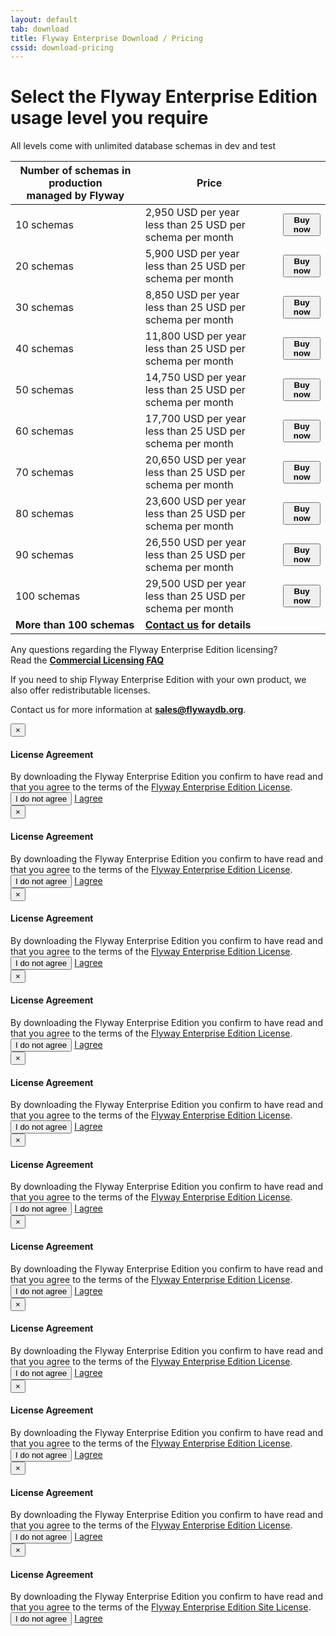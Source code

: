 ```yaml
---
layout: default
tab: download
title: Flyway Enterprise Download / Pricing
cssid: download-pricing
---
```

# Select the Flyway Enterprise Edition usage level you require

All levels come with unlimited database schemas in dev and test

<table class="table table-striped">
<thead>
<tr>
<th>Number of schemas in production<br>managed by Flyway</th>
<th>Price</th>
<th></th>
</tr>
</thead>
<tr>
<td>10 schemas</td>
<td>2,950 USD per year<br><span class="note">less than 25 USD per schema per month</span></td>
<td><button class="btn btn-success btn-download" data-toggle="modal" data-target="#flyway-enterprise-1-license-modal"><strong><i class="fa fa-credit-card"></i> Buy now</strong></button></td>
</tr>
<tr>
<td>20 schemas</td>
<td>5,900 USD per year<br><span class="note">less than 25 USD per schema per month</span></td>
<td><button class="btn btn-success btn-download" data-toggle="modal" data-target="#flyway-enterprise-2-license-modal"><strong><i class="fa fa-credit-card"></i> Buy now</strong></button></td>
</tr>
<tr>
<td>30 schemas</td>
<td>8,850 USD per year<br><span class="note">less than 25 USD per schema per month</span></td>
<td><button class="btn btn-success btn-download" data-toggle="modal" data-target="#flyway-enterprise-3-license-modal"><strong><i class="fa fa-credit-card"></i> Buy now</strong></button></td>
</tr>
<tr>
<td>40 schemas</td>
<td>11,800 USD per year<br><span class="note">less than 25 USD per schema per month</span></td>
<td><button class="btn btn-success btn-download" data-toggle="modal" data-target="#flyway-enterprise-4-license-modal"><strong><i class="fa fa-credit-card"></i> Buy now</strong></button></td>
</tr>
<tr>
<td>50 schemas</td>
<td>14,750 USD per year<br><span class="note">less than 25 USD per schema per month</span></td>
<td><button class="btn btn-success btn-download" data-toggle="modal" data-target="#flyway-enterprise-5-license-modal"><strong><i class="fa fa-credit-card"></i> Buy now</strong></button></td>
</tr>
<tr>
<td>60 schemas</td>
<td>17,700 USD per year<br><span class="note">less than 25 USD per schema per month</span></td>
<td><button class="btn btn-success btn-download" data-toggle="modal" data-target="#flyway-enterprise-6-license-modal"><strong><i class="fa fa-credit-card"></i> Buy now</strong></button></td>
</tr>
<tr>
<td>70 schemas</td>
<td>20,650 USD per year<br><span class="note">less than 25 USD per schema per month</span></td>
<td><button class="btn btn-success btn-download" data-toggle="modal" data-target="#flyway-enterprise-7-license-modal"><strong><i class="fa fa-credit-card"></i> Buy now</strong></button></td>
</tr>
<tr>
<td>80 schemas</td>
<td>23,600 USD per year<br><span class="note">less than 25 USD per schema per month</span></td>
<td><button class="btn btn-success btn-download" data-toggle="modal" data-target="#flyway-enterprise-8-license-modal"><strong><i class="fa fa-credit-card"></i> Buy now</strong></button></td>
</tr>
<tr>
<td>90 schemas</td>
<td>26,550 USD per year<br><span class="note">less than 25 USD per schema per month</span></td>
<td><button class="btn btn-success btn-download" data-toggle="modal" data-target="#flyway-enterprise-9-license-modal"><strong><i class="fa fa-credit-card"></i> Buy now</strong></button></td>
</tr>
<tr>
<td>100 schemas</td>
<td>29,500 USD per year<br><span class="note">less than 25 USD per schema per month</span></td>
<td><button class="btn btn-success btn-download" data-toggle="modal" data-target="#flyway-enterprise-10-license-modal"><strong><i class="fa fa-credit-card"></i> Buy now</strong></button></td>
</tr>
<tr>
<td><strong>More than 100 schemas</strong></td>
<td><strong><a href="mailto:sales@flywaydb.org">Contact us</a> for details</strong></td>
<td></td>
</tr>
</table>

Any questions regarding the Flyway Enterprise Edition licensing?<br>
Read the [**Commercial Licensing FAQ**](/download/faq)

If you need to ship Flyway Enterprise Edition with your own product, we also offer redistributable licenses.
 
Contact us for more information at **sales@flywaydb.org**.

<div class="modal fade" id="flyway-enterprise-1-license-modal" tabindex="-1" role="dialog">
  <div class="modal-dialog" role="document">
    <div class="modal-content">
      <div class="modal-header">
        <button type="button" class="close" data-dismiss="modal" aria-label="Close"><span aria-hidden="true">&times;</span></button>
        <h4 class="modal-title" id="myModalLabel">License Agreement</h4>
      </div>
      <div class="modal-body">
        By downloading the Flyway Enterprise Edition you confirm to have read and that you agree to the terms of the <a href="/licenses/flyway-enterprise" target="_blank">Flyway Enterprise Edition License</a>.
      </div>
      <div class="modal-footer">
        <button type="button" class="btn btn-default" data-dismiss="modal">I do not agree</button>
        <a data-fsc-action="Reset,Add,Update,Checkout" data-fsc-item-path-value="flyway-enterprise-2017" data-fsc-item-quantity-value="1" data-dismiss="modal" class="btn btn-primary" href="javascript:$('#flyway-enterprise-1-license-modal').modal('hide');">I agree</a>
      </div>
    </div>
  </div>
</div>

<div class="modal fade" id="flyway-enterprise-2-license-modal" tabindex="-1" role="dialog">
  <div class="modal-dialog" role="document">
    <div class="modal-content">
      <div class="modal-header">
        <button type="button" class="close" data-dismiss="modal" aria-label="Close"><span aria-hidden="true">&times;</span></button>
        <h4 class="modal-title" id="myModalLabel">License Agreement</h4>
      </div>
      <div class="modal-body">
        By downloading the Flyway Enterprise Edition you confirm to have read and that you agree to the terms of the <a href="/licenses/flyway-enterprise" target="_blank">Flyway Enterprise Edition License</a>.
      </div>
      <div class="modal-footer">
        <button type="button" class="btn btn-default" data-dismiss="modal">I do not agree</button>
        <a data-fsc-action="Reset,Add,Update,Checkout" data-fsc-item-path-value="flyway-enterprise-2017" data-fsc-item-quantity-value="2" data-dismiss="modal" class="btn btn-primary" href="javascript:$('#flyway-enterprise-2-license-modal').modal('hide');">I agree</a>
      </div>
    </div>
  </div>
</div>

<div class="modal fade" id="flyway-enterprise-3-license-modal" tabindex="-1" role="dialog">
  <div class="modal-dialog" role="document">
    <div class="modal-content">
      <div class="modal-header">
        <button type="button" class="close" data-dismiss="modal" aria-label="Close"><span aria-hidden="true">&times;</span></button>
        <h4 class="modal-title" id="myModalLabel">License Agreement</h4>
      </div>
      <div class="modal-body">
        By downloading the Flyway Enterprise Edition you confirm to have read and that you agree to the terms of the <a href="/licenses/flyway-enterprise" target="_blank">Flyway Enterprise Edition License</a>.
      </div>
      <div class="modal-footer">
        <button type="button" class="btn btn-default" data-dismiss="modal">I do not agree</button>
        <a data-fsc-action="Reset,Add,Update,Checkout" data-fsc-item-path-value="flyway-enterprise-2017" data-fsc-item-quantity-value="3" data-dismiss="modal" class="btn btn-primary" href="javascript:$('#flyway-enterprise-3-license-modal').modal('hide');">I agree</a>
      </div>
    </div>
  </div>
</div>

<div class="modal fade" id="flyway-enterprise-4-license-modal" tabindex="-1" role="dialog">
  <div class="modal-dialog" role="document">
    <div class="modal-content">
      <div class="modal-header">
        <button type="button" class="close" data-dismiss="modal" aria-label="Close"><span aria-hidden="true">&times;</span></button>
        <h4 class="modal-title" id="myModalLabel">License Agreement</h4>
      </div>
      <div class="modal-body">
        By downloading the Flyway Enterprise Edition you confirm to have read and that you agree to the terms of the <a href="/licenses/flyway-enterprise" target="_blank">Flyway Enterprise Edition License</a>.
      </div>
      <div class="modal-footer">
        <button type="button" class="btn btn-default" data-dismiss="modal">I do not agree</button>
        <a data-fsc-action="Reset,Add,Update,Checkout" data-fsc-item-path-value="flyway-enterprise-2017" data-fsc-item-quantity-value="4" data-dismiss="modal" class="btn btn-primary" href="javascript:$('#flyway-enterprise-4-license-modal').modal('hide');">I agree</a>
      </div>
    </div>
  </div>
</div>

<div class="modal fade" id="flyway-enterprise-5-license-modal" tabindex="-1" role="dialog">
  <div class="modal-dialog" role="document">
    <div class="modal-content">
      <div class="modal-header">
        <button type="button" class="close" data-dismiss="modal" aria-label="Close"><span aria-hidden="true">&times;</span></button>
        <h4 class="modal-title" id="myModalLabel">License Agreement</h4>
      </div>
      <div class="modal-body">
        By downloading the Flyway Enterprise Edition you confirm to have read and that you agree to the terms of the <a href="/licenses/flyway-enterprise" target="_blank">Flyway Enterprise Edition License</a>.
      </div>
      <div class="modal-footer">
        <button type="button" class="btn btn-default" data-dismiss="modal">I do not agree</button>
        <a data-fsc-action="Reset,Add,Update,Checkout" data-fsc-item-path-value="flyway-enterprise-2017" data-fsc-item-quantity-value="5" data-dismiss="modal" class="btn btn-primary" href="javascript:$('#flyway-enterprise-5-license-modal').modal('hide');">I agree</a>
      </div>
    </div>
  </div>
</div>

<div class="modal fade" id="flyway-enterprise-6-license-modal" tabindex="-1" role="dialog">
  <div class="modal-dialog" role="document">
    <div class="modal-content">
      <div class="modal-header">
        <button type="button" class="close" data-dismiss="modal" aria-label="Close"><span aria-hidden="true">&times;</span></button>
        <h4 class="modal-title" id="myModalLabel">License Agreement</h4>
      </div>
      <div class="modal-body">
        By downloading the Flyway Enterprise Edition you confirm to have read and that you agree to the terms of the <a href="/licenses/flyway-enterprise" target="_blank">Flyway Enterprise Edition License</a>.
      </div>
      <div class="modal-footer">
        <button type="button" class="btn btn-default" data-dismiss="modal">I do not agree</button>
        <a data-fsc-action="Reset,Add,Update,Checkout" data-fsc-item-path-value="flyway-enterprise-2017" data-fsc-item-quantity-value="6" data-dismiss="modal" class="btn btn-primary" href="javascript:$('#flyway-enterprise-6-license-modal').modal('hide');">I agree</a>
      </div>
    </div>
  </div>
</div>

<div class="modal fade" id="flyway-enterprise-7-license-modal" tabindex="-1" role="dialog">
  <div class="modal-dialog" role="document">
    <div class="modal-content">
      <div class="modal-header">
        <button type="button" class="close" data-dismiss="modal" aria-label="Close"><span aria-hidden="true">&times;</span></button>
        <h4 class="modal-title" id="myModalLabel">License Agreement</h4>
      </div>
      <div class="modal-body">
        By downloading the Flyway Enterprise Edition you confirm to have read and that you agree to the terms of the <a href="/licenses/flyway-enterprise" target="_blank">Flyway Enterprise Edition License</a>.
      </div>
      <div class="modal-footer">
        <button type="button" class="btn btn-default" data-dismiss="modal">I do not agree</button>
        <a data-fsc-action="Reset,Add,Update,Checkout" data-fsc-item-path-value="flyway-enterprise-2017" data-fsc-item-quantity-value="7" data-dismiss="modal" class="btn btn-primary" href="javascript:$('#flyway-enterprise-7-license-modal').modal('hide');">I agree</a>
      </div>
    </div>
  </div>
</div>

<div class="modal fade" id="flyway-enterprise-8-license-modal" tabindex="-1" role="dialog">
  <div class="modal-dialog" role="document">
    <div class="modal-content">
      <div class="modal-header">
        <button type="button" class="close" data-dismiss="modal" aria-label="Close"><span aria-hidden="true">&times;</span></button>
        <h4 class="modal-title" id="myModalLabel">License Agreement</h4>
      </div>
      <div class="modal-body">
        By downloading the Flyway Enterprise Edition you confirm to have read and that you agree to the terms of the <a href="/licenses/flyway-enterprise" target="_blank">Flyway Enterprise Edition License</a>.
      </div>
      <div class="modal-footer">
        <button type="button" class="btn btn-default" data-dismiss="modal">I do not agree</button>
        <a data-fsc-action="Reset,Add,Update,Checkout" data-fsc-item-path-value="flyway-enterprise-2017" data-fsc-item-quantity-value="8" data-dismiss="modal" class="btn btn-primary" href="javascript:$('#flyway-enterprise-8-license-modal').modal('hide');">I agree</a>
      </div>
    </div>
  </div>
</div>

<div class="modal fade" id="flyway-enterprise-9-license-modal" tabindex="-1" role="dialog">
  <div class="modal-dialog" role="document">
    <div class="modal-content">
      <div class="modal-header">
        <button type="button" class="close" data-dismiss="modal" aria-label="Close"><span aria-hidden="true">&times;</span></button>
        <h4 class="modal-title" id="myModalLabel">License Agreement</h4>
      </div>
      <div class="modal-body">
        By downloading the Flyway Enterprise Edition you confirm to have read and that you agree to the terms of the <a href="/licenses/flyway-enterprise" target="_blank">Flyway Enterprise Edition License</a>.
      </div>
      <div class="modal-footer">
        <button type="button" class="btn btn-default" data-dismiss="modal">I do not agree</button>
        <a data-fsc-action="Reset,Add,Update,Checkout" data-fsc-item-path-value="flyway-enterprise-2017" data-fsc-item-quantity-value="9" data-dismiss="modal" class="btn btn-primary" href="javascript:$('#flyway-enterprise-9-license-modal').modal('hide');">I agree</a>
      </div>
    </div>
  </div>
</div>

<div class="modal fade" id="flyway-enterprise-10-license-modal" tabindex="-1" role="dialog">
  <div class="modal-dialog" role="document">
    <div class="modal-content">
      <div class="modal-header">
        <button type="button" class="close" data-dismiss="modal" aria-label="Close"><span aria-hidden="true">&times;</span></button>
        <h4 class="modal-title" id="myModalLabel">License Agreement</h4>
      </div>
      <div class="modal-body">
        By downloading the Flyway Enterprise Edition you confirm to have read and that you agree to the terms of the <a href="/licenses/flyway-enterprise" target="_blank">Flyway Enterprise Edition License</a>.
      </div>
      <div class="modal-footer">
        <button type="button" class="btn btn-default" data-dismiss="modal">I do not agree</button>
        <a data-fsc-action="Reset,Add,Update,Checkout" data-fsc-item-path-value="flyway-enterprise-2017" data-fsc-item-quantity-value="10" data-dismiss="modal" class="btn btn-primary" href="javascript:$('#flyway-enterprise-9-license-modal').modal('hide');">I agree</a>
      </div>
    </div>
  </div>
</div>

<div class="modal fade" id="flyway-enterprise-site-license-modal" tabindex="-1" role="dialog">
  <div class="modal-dialog" role="document">
    <div class="modal-content">
      <div class="modal-header">
        <button type="button" class="close" data-dismiss="modal" aria-label="Close"><span aria-hidden="true">&times;</span></button>
        <h4 class="modal-title" id="myModalLabel">License Agreement</h4>
      </div>
      <div class="modal-body">
        By downloading the Flyway Enterprise Edition you confirm to have read and that you agree to the terms of the <a href="/licenses/flyway-enterprise-site" target="_blank">Flyway Enterprise Edition Site License</a>.
      </div>
      <div class="modal-footer">
        <button type="button" class="btn btn-default" data-dismiss="modal">I do not agree</button>
        <a data-fsc-action="Reset,Add,Update,Checkout" data-fsc-item-path-value="flyway-enterprise-site-2019" data-dismiss="modal" class="btn btn-primary" href="javascript:$('#flyway-enterprise-site-license-modal').modal('hide');">I agree</a>
      </div>
    </div>
  </div>
</div>

<script
    id="fsc-api"
    src="https://d1f8f9xcsvx3ha.cloudfront.net/sbl/0.7.6/fastspring-builder.min.js"
    type="text/javascript"
    data-storefront="flyway.onfastspring.com/popup-store-flyway-enterprise">
</script>